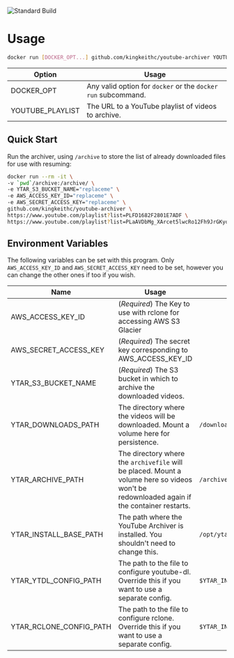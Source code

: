![Standard Build](https://github.com/KingKeithC/youtube-archiver/workflows/Standard%20On-Push%20Build/badge.svg?branch=master)

# Usage
```sh
docker run [DOCKER_OPT...] github.com/kingkeithc/youtube-archiver YOUTUBE_PLAYLIST [YOUTUBE_PLAYLIST...]
```
|Option|Usage|
|------|-----|
|DOCKER_OPT|Any valid option for `docker` or the `docker run` subcommand.|
|YOUTUBE_PLAYLIST|The URL to a YouTube playlist of videos to archive.|

## Quick Start
Run the archiver, using `/archive` to store the list of already downloaded files for use with resuming:
```sh
docker run --rm -it \
-v `pwd`/archive:/archive/ \
-e YTAR_S3_BUCKET_NAME="replaceme" \
-e AWS_ACCESS_KEY_ID="replaceme" \
-e AWS_SECRET_ACCESS_KEY="replaceme" \
github.com/kingkeithc/youtube-archiver \
https://www.youtube.com/playlist?list=PLFD1682F2801E7ADF \
https://www.youtube.com/playlist?list=PLaAVDbMg_XArcet5lwcRo12Fh9JrGKydh
```

## Environment Variables
The following variables can be set with this program. Only `AWS_ACCESS_KEY_ID` and `AWS_SECRET_ACCESS_KEY` need to be set, however you can change the other ones if too if you wish.

|Name|Usage|Default|
|----|-----|-------|
|AWS_ACCESS_KEY_ID|(*Required*) The Key to use with rclone for accessing AWS S3 Glacier||
|AWS_SECRET_ACCESS_KEY|(*Required*) The secret key corresponding to AWS_ACCESS_KEY_ID||
|YTAR_S3_BUCKET_NAME|(*Required*) The S3 bucket in which to archive the downloaded videos.||
|YTAR_DOWNLOADS_PATH|The directory where the videos will be downloaded. Mount a volume here for persistence.|`/downloads`|
|YTAR_ARCHIVE_PATH|The directory where the `archivefile` will be placed. Mount a volume here so videos won't be redownloaded again if the container restarts.|`/archive`|
|YTAR_INSTALL_BASE_PATH|The path where the YouTube Archiver is installed. You shouldn't need to change this.|`/opt/ytar`|
|YTAR_YTDL_CONFIG_PATH|The path to the file to configure youtube-dl. Override this if you want to use a separate config.|`$YTAR_INSTALL_BASE_PATH/ytdl.conf`|
|YTAR_RCLONE_CONFIG_PATH|The path to the file to configure rclone. Override this if you want to use a separate config.|`$YTAR_INSTALL_BASE_PATH/rclone.conf`|
